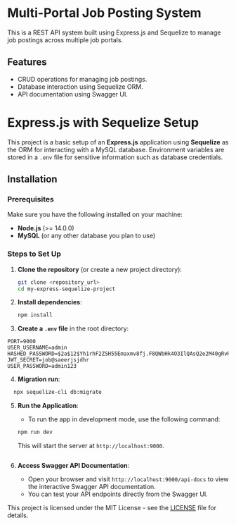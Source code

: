
# Multi-Portal Job Posting System

This is a REST API system built using Express.js and Sequelize to manage job postings across multiple job portals.

## Features
- CRUD operations for managing job postings.
- Database interaction using Sequelize ORM.
- API documentation using Swagger UI.
# Express.js with Sequelize Setup

This project is a basic setup of an **Express.js** application using **Sequelize** as the ORM for interacting with a MySQL database. Environment variables are stored in a `.env` file for sensitive information such as database credentials.

## Installation

### Prerequisites
Make sure you have the following installed on your machine:
- **Node.js** (>= 14.0.0)
- **MySQL** (or any other database you plan to use)

### Steps to Set Up

1. **Clone the repository** (or create a new project directory):
    ```bash
    git clone <repository_url>
    cd my-express-sequelize-project
    ```

2. **Install dependencies**:
    ```bash
    npm install
    ```

3. **Create a `.env` file** in the root directory:
```NODE_ENV =development
PORT=9000
USER_USERNAME=admin
HASHED_PASSWORD=$2a$12$Yh1rhF2ZSH55Emaxmv8fj.F8QWbHk4O3IlQAsQ2e2M40gRvRhL.Ma 
JWT_SECRET=job@saeerjsjdhr
USER_PASSWORD=admin123
```

4. **Migration run**:
```bash
  npx sequelize-cli db:migrate
```

5. **Run the Application**:
    - To run the app in development mode, use the following command:
    ```bash
    npm run dev
    ```

    This will start the server at `http://localhost:9000`.
    ```
    
6. **Access Swagger API Documentation**:
    - Open your browser and visit `http://localhost:9000/api-docs` to view the interactive Swagger API documentation.
    - You can test your API endpoints directly from the Swagger UI.

This project is licensed under the MIT License - see the [LICENSE](LICENSE) file for details.
